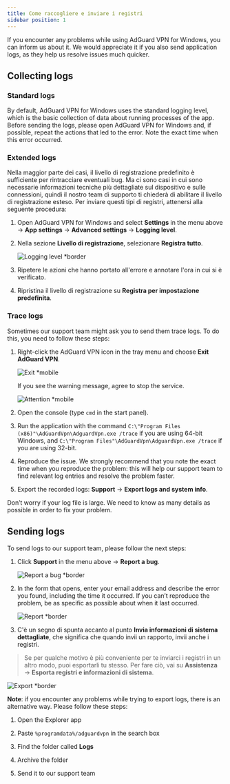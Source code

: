 ```yaml
---
title: Come raccogliere e inviare i registri
sidebar position: 1
---
```


If you encounter any problems while using AdGuard VPN for Windows, you can inform us about it. We would appreciate it if you also send application logs, as they help us resolve issues much quicker.

## Collecting logs

### Standard logs

By default, AdGuard VPN for Windows uses the standard logging level, which is the basic collection of data about running processes of the app. Before sending the logs, please open AdGuard VPN for Windows and, if possible, repeat the actions that led to the error. Note the exact time when this error occurred.

### Extended logs

Nella maggior parte dei casi, il livello di registrazione predefinito è sufficiente per rintracciare eventuali bug. Ma ci sono casi in cui sono necessarie informazioni tecniche più dettagliate sul dispositivo e sulle connessioni, quindi il nostro team di supporto ti chiederà di abilitare il livello di registrazione esteso. Per inviare questi tipi di registri, attenersi alla seguente procedura:

1. Open AdGuard VPN for Windows and select **Settings** in the menu above → **App settings** → **Advanced settings** → **Logging level**.

1. Nella sezione **Livello di registrazione**, selezionare **Registra tutto**.

    ![Logging level *border](https://cdn.adtidy.org/content/kb/vpn/windows/logs/logging.jpeg)

1. Ripetere le azioni che hanno portato all'errore e annotare l'ora in cui si è verificato.

1. Ripristina il livello di registrazione su **Registra per impostazione predefinita**.

### Trace logs

Sometimes our support team might ask you to send them trace logs. To do this, you need to follow these steps:

1. Right-click the AdGuard VPN icon in the tray menu and choose **Exit AdGuard VPN**.

    ![Exit *mobile](https://cdn.adtidy.org/content/kb/vpn/windows/logs/exit.png)

    If you see the warning message, agree to stop the service.

    ![Attention *mobile](https://cdn.adtidy.org/content/kb/vpn/windows/logs/attention.png)

1. Open the console (type `cmd` in the start panel).

1. Run the application with the command `C:\"Program Files (x86)"\AdGuardVpn\AdguardVpn.exe /trace` if you are using 64-bit Windows, and `C:\"Program Files"\AdGuardVpn\AdguardVpn.exe /trace` if you are using 32-bit.

1. Reproduce the issue. We strongly recommend that you note the exact time when you reproduce the problem: this will help our support team to find relevant log entries and resolve the problem faster.

1. Export the recorded logs: **Support** → **Export logs and system info**.

Don’t worry if your log file is large. We need to know as many details as possible in order to fix your problem.

## Sending logs

To send logs to our support team, please follow the next steps:

1. Click **Support** in the menu above → **Report a bug**.

    ![Report a bug *border](https://cdn.adtidy.org/content/kb/vpn/windows/logs/support_report.jpeg)

1. In the form that opens, enter your email address and describe the error you found, including the time it occurred. If you can’t reproduce the problem, be as specific as possible about when it last occurred.

    ![Report *border](https://cdn.adtidy.org/content/kb/vpn/windows/logs/report_bug.png)

1. C'è un segno di spunta accanto al punto **Invia informazioni di sistema dettagliate**, che significa che quando invii un rapporto, invii anche i registri.

> Se per qualche motivo è più conveniente per te inviarci i registri in un altro modo, puoi esportarli tu stesso. Per fare ciò, vai su **Assistenza** → **Esporta registri e informazioni di sistema**.

![Export *border](https://cdn.adtidy.org/content/kb/vpn/windows/logs/export.jpeg)

**Note**: if you encounter any problems while trying to export logs, there is an alternative way. Please follow these steps:

1. Open the Explorer app

1. Paste `%programdata%/adguardvpn` in the search box

1. Find the folder called **Logs**

1. Archive the folder

1. Send it to our support team
